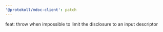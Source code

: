 ```yaml
---
'@protokoll/mdoc-client': patch
---
```


feat: throw when impossible to limit the disclosure to an input descriptor
